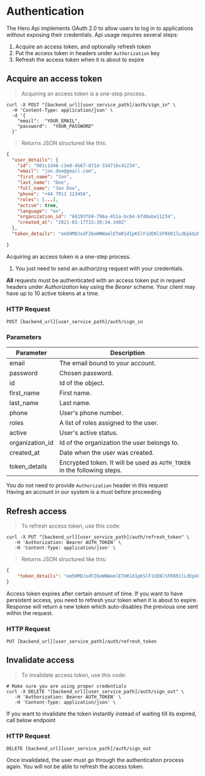 # Authentication

The Hero Api implements OAuth 2.0 to allow users to log in to applications without exposing their credentials. Api usage requires several steps:

1. Acquire an access token, and optionally refresh token
2. Put the access token in headers under `Authorization` key
3. Refresh the access token when it is about to expire

## Acquire an access token
> Acquiring an access token is a one-step process.

```shell
curl -X POST "[backend_url][user_service_path]/auth/sign_in" \
  -H 'Content-Type: application/json' \
  -d '{
  	"email":  "YOUR_EMAIL",
  	"password":  "YOUR_PASSWORD"
  }'
```

> Returns JSON structured like this:

```json
{
  "user_details": {
    "id": "901c1d46-c3e0-4b67-8f1d-334716c41234",
    "email": "jon.doe@gmail.com",
    "first_name": "Jon",
    "last_name": "Doe",
    "full_name": "Jon Doe",
    "phone": "+44 7911 123456",
    "roles": [...],
    "active": true,
    "language": "en",
    "organization_id": "68193f60-796a-451a-bc64-bfd0abe11234",
    "created_at": "2021-03-17T15:36:34.340Z"
  },    
  "token_details": "em5HMDJodFZ6eWNWamlETmR1d1pKSlFiUENlSFR6R1lLdEpkQzNHQnorcXpZUVByb2hXSkg0dkpFV3ovQUsrZjNYOGswdk5oS3RmMEdUWkV6SHcvSVgyU1M5RG5CM1Z1Ui9MZlFOSEprWW89LS0yZkgvWVlOMmZMRnQ4MFlHUDA2bEhRPT0=--094552d217355deb13f100917139bc5db5225ac3"

}
```

Acquiring an access token is a one-step process.

1. You just need to send an authorizing request with your credentials.

**All** requests must be authenticated with an access token put in request headers under *Authorization* key using the *Bearer* scheme. Your client
may have up to 10 active tokens at a time.

### HTTP Request

`POST [backend_url][user_service_path]/auth/sign_in`

### Parameters

Parameter | Description
--------- | -----------
email | The email bound to your account.
password | Chosen password.
id | Id of the object.
first_name | First name.
last_name | Last name.
phone | User's phone number.
roles | A list of roles assigned to the user.
active | User's active status.
organization_id | Id of the organization the user belongs to.
created_at | Date when the user was created.
token_details | Encrypted token. It will be used as `AUTH_TOKEN` in the following steps.

<aside class="notice">
You do not need to provide <code>Authorization</code> header in this request
</aside>

<aside class="warning">
  Having an account in our system is a must before proceeding
</aside>


## Refresh access
> To refresh access token, use this code:

```shell
curl -X PUT "[backend_url][user_service_path]/auth/refresh_token" \
   -H 'Authorization: Bearer AUTH_TOKEN' \
   -H 'Content-Type: application/json' \
```

> Returns JSON structured like this:

```json
{
    "token_details": "em5HMDJodFZ6eWNWamlETmR1d1pKSlFiUENlSFR6R1lLdEpkQzNHQnorcXpZUVByb2hXSkg0dkpFV3ovQUsrZjNYOGswdk5oS3RmMEdUWkV6SHcvSVgyU1M5RG5CM1Z1Ui9MZlFOSEprWW89LS0yZkgvWVlOMmZMRnQ4MFlHUDA2bEhRPT0=--094552d217355deb13f100917139bc5db5225ac3"
}
```

Access token expires after certain amount of time. If you want to have persistent access, you need to refresh your token when it is about to expire.
Response will return a new token which auto-disables the previous one sent within the request.

### HTTP Request

`PUT [backend_url][user_service_path]/auth/refresh_token`

## Invalidate access

> To invalidate access token, use this code:

```shell
# Make sure you are using proper credentials
curl -X DELETE "[backend_url][user_service_path]/auth/sign_out" \
   -H 'Authorization: Bearer AUTH_TOKEN' \
   -H 'Content-Type: application/json' \
```

If you want to invalidate the token instantly instead of waiting till its expired, call below endpoint

### HTTP Request

`DELETE [backend_url][user_service_path]/auth/sign_out`

<aside class="notice">
Once invalidated, the user must go through the authentication process again. You will not be able to refresh the access token.
</aside>
